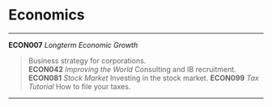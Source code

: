# Economics

---
**ECON007** _Longterm Economic Growth_
> Business strategy for corporations.  
**ECON042** _Improving the World_
> Consulting and IB recruitment.
**ECON081** _Stock Market_
> Investing in the stock market.
**ECON099** _Tax Tutorial_
> How to file your taxes.  
---

